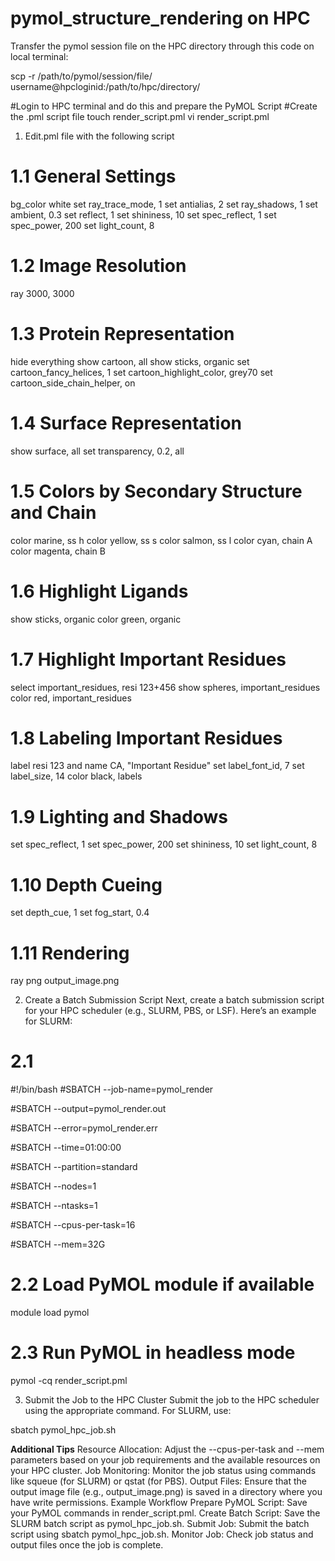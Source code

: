 # pymol_structure_rendering on HPC
Transfer the pymol session file on the HPC directory through this code on local terminal:

scp -r /path/to/pymol/session/file/ username@hpcloginid:/path/to/hpc/directory/

#Login to HPC terminal and do this and prepare the PyMOL Script #Create the .pml script file
touch render_script.pml
vi render_script.pml

1. Edit.pml file with the following script
# 1.1 General Settings
bg_color white
set ray_trace_mode, 1
set antialias, 2
set ray_shadows, 1
set ambient, 0.3
set reflect, 1
set shininess, 10
set spec_reflect, 1
set spec_power, 200
set light_count, 8
# 1.2 Image Resolution
ray 3000, 3000
# 1.3 Protein Representation
hide everything
show cartoon, all
show sticks, organic
set cartoon_fancy_helices, 1
set cartoon_highlight_color, grey70
set cartoon_side_chain_helper, on
# 1.4 Surface Representation
show surface, all
set transparency, 0.2, all
# 1.5 Colors by Secondary Structure and Chain
color marine, ss h
color yellow, ss s
color salmon, ss l
color cyan, chain A
color magenta, chain B
# 1.6 Highlight Ligands
show sticks, organic
color green, organic
# 1.7 Highlight Important Residues
select important_residues, resi 123+456
show spheres, important_residues
color red, important_residues
# 1.8 Labeling Important Residues
label resi 123 and name CA, "Important Residue"
set label_font_id, 7
set label_size, 14
color black, labels
# 1.9 Lighting and Shadows
set spec_reflect, 1
set spec_power, 200
set shininess, 10
set light_count, 8
# 1.10 Depth Cueing
set depth_cue, 1
set fog_start, 0.4
# 1.11 Rendering
ray
png output_image.png

2. Create a Batch Submission Script
Next, create a batch submission script for your HPC scheduler (e.g., SLURM, PBS, or LSF). Here’s an example for SLURM:
# 2.1
#!/bin/bash
#SBATCH --job-name=pymol_render

#SBATCH --output=pymol_render.out

#SBATCH --error=pymol_render.err

#SBATCH --time=01:00:00

#SBATCH --partition=standard

#SBATCH --nodes=1

#SBATCH --ntasks=1

#SBATCH --cpus-per-task=16

#SBATCH --mem=32G

# 2.2 Load PyMOL module if available
module load pymol

# 2.3 Run PyMOL in headless mode
pymol -cq render_script.pml

3. Submit the Job to the HPC Cluster
Submit the job to the HPC scheduler using the appropriate command. For SLURM, use:

sbatch pymol_hpc_job.sh

**Additional Tips**
Resource Allocation: Adjust the --cpus-per-task and --mem parameters based on your job requirements and the available resources on your HPC cluster.
Job Monitoring: Monitor the job status using commands like squeue (for SLURM) or qstat (for PBS).
Output Files: Ensure that the output image file (e.g., output_image.png) is saved in a directory where you have write permissions.
Example Workflow
Prepare PyMOL Script: Save your PyMOL commands in render_script.pml.
Create Batch Script: Save the SLURM batch script as pymol_hpc_job.sh.
Submit Job: Submit the batch script using sbatch pymol_hpc_job.sh.
Monitor Job: Check job status and output files once the job is complete.
